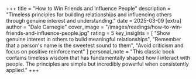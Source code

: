 +++
title = "How to Win Friends and Influence People"
description = "Timeless principles for building relationships and influencing others through genuine interest and understanding."
date = 2025-03-09
[extra]
author = "Dale Carnegie"
cover_image = "/images/readings/how-to-win-friends-and-influence-people.jpg"
rating = 5
key_insights = [
    "Show genuine interest in others to build meaningful relationships",
    "Remember that a person's name is the sweetest sound to them",
    "Avoid criticism and focus on positive reinforcement"
]
personal_note = "This classic book contains timeless wisdom that has fundamentally shaped how I interact with people. The principles are simple but incredibly powerful when consistently applied."
+++
